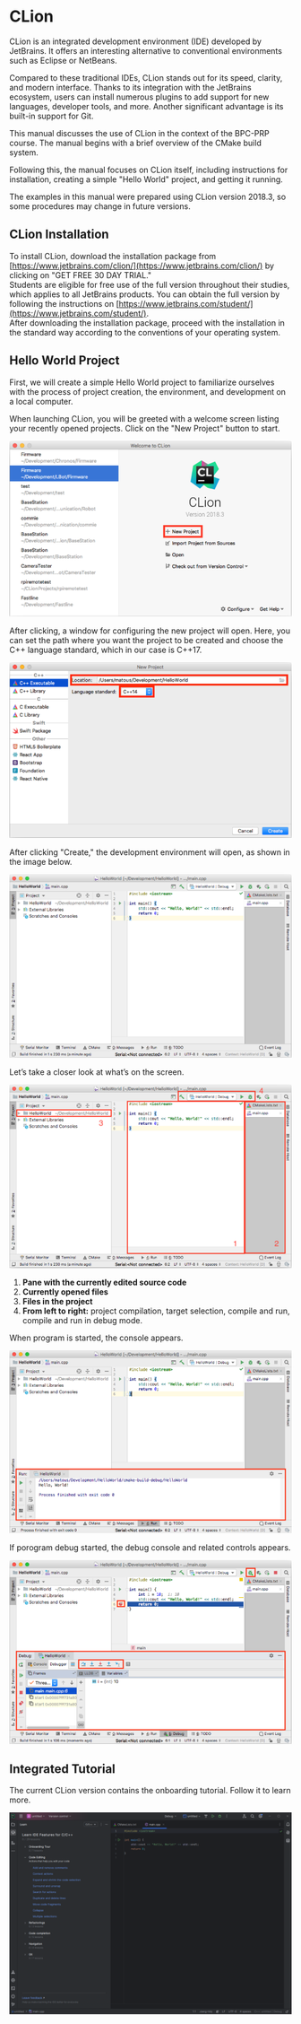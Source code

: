 # CLion

CLion is an integrated development environment (IDE) developed by JetBrains. It offers an interesting alternative to conventional environments such as Eclipse or NetBeans.

Compared to these traditional IDEs, CLion stands out for its speed, clarity, and modern interface. Thanks to its integration with the JetBrains ecosystem, users can install numerous plugins to add support for new languages, developer tools, and more. Another significant advantage is its built-in support for Git.

This manual discusses the use of CLion in the context of the BPC-PRP course. The manual begins with a brief overview of the CMake build system.

Following this, the manual focuses on CLion itself, including instructions for installation, creating a simple "Hello World" project, and getting it running.

The examples in this manual were prepared using CLion version 2018.3, so some procedures may change in future versions.

## CLion Installation

To install CLion, download the installation package from [https://www.jetbrains.com/clion/](https://www.jetbrains.com/clion/) by clicking on "GET FREE 30 DAY TRIAL."  
Students are eligible for free use of the full version throughout their studies, which applies to all JetBrains products. You can obtain the full version by following the instructions on [https://www.jetbrains.com/student/](https://www.jetbrains.com/student/).  
After downloading the installation package, proceed with the installation in the standard way according to the conventions of your operating system.

## Hello World Project

First, we will create a simple Hello World project to familiarize ourselves with the process of project creation, the environment, and development on a local computer.  

When launching CLion, you will be greeted with a welcome screen listing your recently opened projects. Click on the "New Project" button to start.

![Welcome screen](../images/clion_welcome.png)

After clicking, a window for configuring the new project will open. Here, you can set the path where you want the project to be created and choose the C++ language standard, which in our case is C++17.

![Creating a project](../images/clion_new_project.png)

After clicking "Create," the development environment will open, as shown in the image below.

![IDE](../images/clion_home.png)

Let’s take a closer look at what’s on the screen.

![Clion Controls](../images/clion_controls.png)

1. **Pane with the currently edited source code**
2. **Currently opened files**
3. **Files in the project**
4. **From left to right:** project compilation, target selection, compile and run, compile and run in debug mode.

When program is started, the console appears.

![Program console](../images/clion_program_terminal.png)

If porogram debug started, the debug console and related controls appears.

![IDE description](../images/clion_debug.png)


## Integrated Tutorial

The current CLion version contains the onboarding tutorial. Follow it to learn more.

![CLion Tutorial](../images/clion_tutorial.png)


